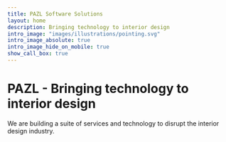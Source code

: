 ```yaml
---
title: PAZL Software Solutions
layout: home
description: Bringing technology to interior design
intro_image: "images/illustrations/pointing.svg"
intro_image_absolute: true
intro_image_hide_on_mobile: true
show_call_box: true
---
```


# PAZL - Bringing technology to interior design

We are building a suite of services and technology to disrupt the interior design industry. 
